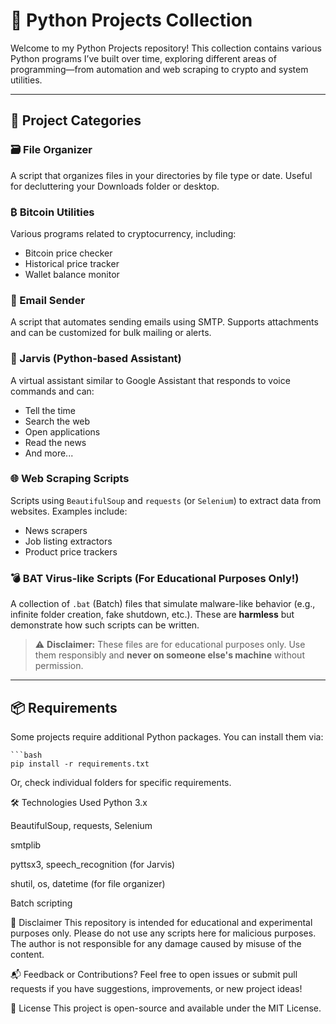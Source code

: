 # 🐍 Python Projects Collection

Welcome to my Python Projects repository! This collection contains various Python programs I’ve built over time, exploring different areas of programming—from automation and web scraping to crypto and system utilities.

---

## 📁 Project Categories

### 🗃️ File Organizer
A script that organizes files in your directories by file type or date. Useful for decluttering your Downloads folder or desktop.

### ₿ Bitcoin Utilities
Various programs related to cryptocurrency, including:
- Bitcoin price checker
- Historical price tracker
- Wallet balance monitor

### 📧 Email Sender
A script that automates sending emails using SMTP. Supports attachments and can be customized for bulk mailing or alerts.

### 🤖 Jarvis (Python-based Assistant)
A virtual assistant similar to Google Assistant that responds to voice commands and can:
- Tell the time
- Search the web
- Open applications
- Read the news
- And more...

### 🌐 Web Scraping Scripts
Scripts using `BeautifulSoup` and `requests` (or `Selenium`) to extract data from websites. Examples include:
- News scrapers
- Job listing extractors
- Product price trackers

### 💣 BAT Virus-like Scripts (For Educational Purposes Only!)
A collection of `.bat` (Batch) files that simulate malware-like behavior (e.g., infinite folder creation, fake shutdown, etc.). These are **harmless** but demonstrate how such scripts can be written.
> ⚠️ **Disclaimer:** These files are for educational purposes only. Use them responsibly and **never on someone else's machine** without permission.

---

## 📦 Requirements

Some projects require additional Python packages. You can install them via:

    ```bash
    pip install -r requirements.txt
Or, check individual folders for specific requirements.

🛠 Technologies Used
Python 3.x

BeautifulSoup, requests, Selenium

smtplib

pyttsx3, speech_recognition (for Jarvis)

shutil, os, datetime (for file organizer)

Batch scripting

🚨 Disclaimer
This repository is intended for educational and experimental purposes only. Please do not use any scripts here for malicious purposes. The author is not responsible for any damage caused by misuse of the content.

📬 Feedback or Contributions?
Feel free to open issues or submit pull requests if you have suggestions, improvements, or new project ideas!

📜 License
This project is open-source and available under the MIT License.

